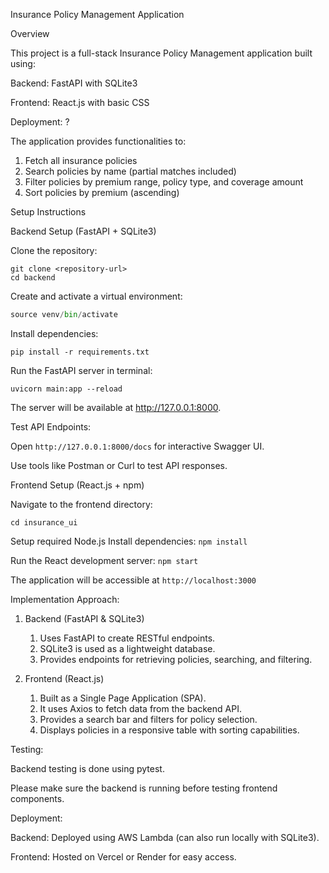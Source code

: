 Insurance Policy Management Application

Overview

This project is a full-stack Insurance Policy Management application built using:

Backend: FastAPI with SQLite3

Frontend: React.js with basic CSS

Deployment: ?

The application provides functionalities to:

  1. Fetch all insurance policies
  2. Search policies by name (partial matches included)
  3. Filter policies by premium range, policy type, and coverage amount
  4. Sort policies by premium (ascending)

Setup Instructions

Backend Setup (FastAPI + SQLite3)

Clone the repository:

```
git clone <repository-url>
cd backend
```


Create and activate a virtual environment:

```python -m venv venv
source venv/bin/activate
```

Install dependencies:

```pip install -r requirements.txt```

Run the FastAPI server in terminal:

```uvicorn main:app --reload```

The server will be available at http://127.0.0.1:8000.

Test API Endpoints:

Open ```http://127.0.0.1:8000/docs``` for interactive Swagger UI.

Use tools like Postman or Curl to test API responses.

Frontend Setup (React.js + npm)

Navigate to the frontend directory:

```cd insurance_ui```

Setup required Node.js 
Install dependencies: ```npm install```

Run the React development server: ```npm start```

The application will be accessible at ```http://localhost:3000```

Implementation Approach:

1. Backend (FastAPI & SQLite3)

    1. Uses FastAPI to create RESTful endpoints.
    2. SQLite3 is used as a lightweight database.
    3. Provides endpoints for retrieving policies, searching, and filtering.

2. Frontend (React.js)

    1. Built as a Single Page Application (SPA).
    2. It uses Axios to fetch data from the backend API.
    3. Provides a search bar and filters for policy selection.
    4. Displays policies in a responsive table with sorting capabilities.

Testing:

Backend testing is done using pytest.

Please make sure the backend is running before testing frontend components.

Deployment:

Backend: Deployed using AWS Lambda (can also run locally with SQLite3).

Frontend: Hosted on Vercel or Render for easy access.
